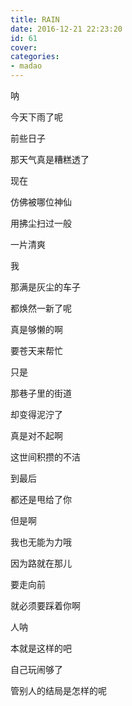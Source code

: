 ```yaml
---
title: RAIN
date: 2016-12-21 22:23:20
id: 61
cover: 
categories:
- madao
---
```


 呐

 今天下雨了呢

 前些日子

 那天气真是糟糕透了

 现在

 仿佛被哪位神仙

 用拂尘扫过一般

 一片清爽

 我

 那满是灰尘的车子

 都焕然一新了呢

 真是够懒的啊

 要苍天来帮忙

 只是

 那巷子里的街道

 却变得泥泞了

 真是对不起啊

 这世间积攒的不洁

 到最后

 都还是甩给了你

 但是啊

 我也无能为力哦

 因为路就在那儿

 要走向前

 就必须要踩着你啊

 人呐

 本就是这样的吧

 自己玩闹够了

 管别人的结局是怎样的呢
